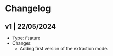 # Changelog

## v1 | 22/05/2024

- Type: Feature
- Changes: 
    - Adding first version of the extraction mode.
